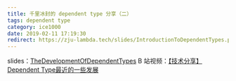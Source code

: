 ```yaml
---
title: 千里冰封的 dependent type 分享（二）
tags: dependent type
category: ice1000
date: 2019-02-11 17:19:30
redirect: https://zju-lambda.tech/slides/IntroductionToDependentTypes.pdf
---
```


slides：[TheDevelopmentOfDependentTypes](https://zju-lambda.tech/slides/TheDevelopmentOfDependentTypes.pdf)
B 站视频：[【技术分享】Dependent Type最近的一些发展](https://www.bilibili.com/video/av43214301?from=search&seid=1008844150531003418)